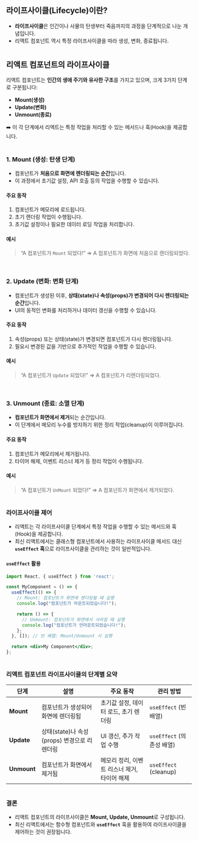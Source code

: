 ## 라이프사이클(Lifecycle)이란?

- **라이프사이클**은 인간이나 사물의 탄생부터 죽음까지의 과정을 단계적으로 나눈 개념입니다.
- 리액트 컴포넌트 역시 특정 라이프사이클을 따라 생성, 변화, 종료됩니다.

#

## 리액트 컴포넌트의 라이프사이클

리액트 컴포넌트는 **인간의 생애 주기와 유사한 구조**를 가지고 있으며, 크게 3가지 단계로 구분됩니다:
- **Mount(생성)**
- **Update(변화)**
- **Unmount(종료)**

➡️ 이 각 단계에서 리액트는 특정 작업을 처리할 수 있는 메서드나 훅(Hook)을 제공합니다.

#

### 1. Mount (생성: 탄생 단계)

- 컴포넌트가 **처음으로 화면에 렌더링되는 순간**입니다.
- 이 과정에서 초기값 설정, API 호출 등의 작업을 수행할 수 있습니다.

#### 주요 동작
1. 컴포넌트가 메모리에 로드됩니다.
2. 초기 렌더링 작업이 수행됩니다.
3. 초기값 설정이나 필요한 데이터 로딩 작업을 처리합니다.

#### 예시
> “A 컴포넌트가 `Mount` 되었다!” ⇒ A 컴포넌트가 화면에 처음으로 렌더링되었다.

<br />

### 2. Update (변화: 변화 단계)

- 컴포넌트가 생성된 이후, **상태(state)나 속성(props)가 변경되어 다시 렌더링되는 순간**입니다.
- UI의 동적인 변화를 처리하거나 데이터 갱신을 수행할 수 있습니다.

#### 주요 동작
1. 속성(props) 또는 상태(state)가 변경되면 컴포넌트가 다시 렌더링됩니다.
2. 필요시 변경된 값을 기반으로 추가적인 작업을 수행할 수 있습니다.

#### 예시
> “A 컴포넌트가 `Update` 되었다!” ⇒ A 컴포넌트가 리렌더링되었다.

<br />

### 3. Unmount (종료: 소멸 단계)

- **컴포넌트가 화면에서 제거**되는 순간입니다.
- 이 단계에서 메모리 누수를 방지하기 위한 정리 작업(cleanup)이 이루어집니다.

#### 주요 동작
1. 컴포넌트가 메모리에서 제거됩니다.
2. 타이머 해제, 이벤트 리스너 제거 등 정리 작업이 수행됩니다.

#### 예시
> “A 컴포넌트가 `UnMount` 되었다!” ⇒ A 컴포넌트가 화면에서 제거되었다.

#

### 라이프사이클 제어

- 리액트는 각 라이프사이클 단계에서 특정 작업을 수행할 수 있는 메서드와 훅(Hook)을 제공합니다.
- 최신 리액트에서는 클래스형 컴포넌트에서 사용하는 라이프사이클 메서드 대신 **`useEffect` 훅**으로 라이프사이클을 관리하는 것이 일반적입니다.

#### `useEffect` 활용
```jsx
import React, { useEffect } from 'react';

const MyComponent = () => {
  useEffect(() => {
    // Mount: 컴포넌트가 화면에 렌더링될 때 실행
    console.log("컴포넌트가 마운트되었습니다!");

    return () => {
      // Unmount: 컴포넌트가 화면에서 사라질 때 실행
      console.log("컴포넌트가 언마운트되었습니다!");
    };
  }, []); // 빈 배열: Mount/Unmount 시 실행

  return <div>My Component</div>;
};
```

#

### 리액트 컴포넌트 라이프사이클의 단계별 요약

| 단계          | 설명                                  | 주요 동작                                                   | 관리 방법                 |
|---------------|---------------------------------------|------------------------------------------------------------|--------------------------|
| **Mount**     | 컴포넌트가 생성되어 화면에 렌더링됨    | 초기값 설정, 데이터 로드, 초기 렌더링                        | `useEffect` (빈 배열)    |
| **Update**    | 상태(state)나 속성(props) 변경으로 리렌더링 | UI 갱신, 추가 작업 수행                                      | `useEffect` (의존성 배열) |
| **Unmount**   | 컴포넌트가 화면에서 제거됨             | 메모리 정리, 이벤트 리스너 제거, 타이머 해제                 | `useEffect` (cleanup)    |

#

### 결론

- 리액트 컴포넌트의 라이프사이클은 **Mount, Update, Unmount**로 구성됩니다.
- 최신 리액트에서는 함수형 컴포넌트와 **`useEffect`** 훅을 활용하여 라이프사이클을 제어하는 것이 권장됩니다.
